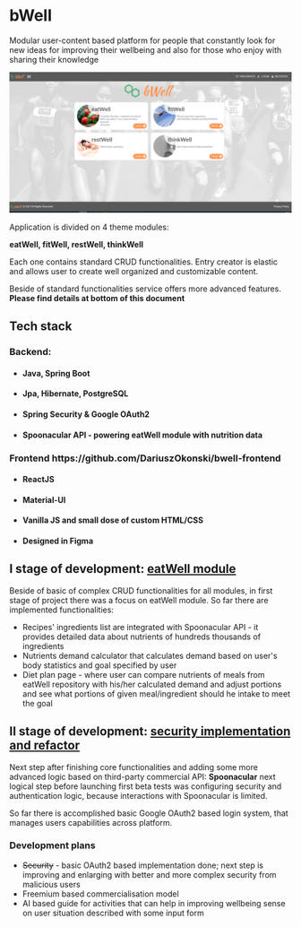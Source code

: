 <h1>bWell</h1>
<p>Modular user-content based platform for people that constantly look for new ideas for improving their wellbeing and also for those who enjoy with sharing their knowledge</p>
<img src="./img.png"/>
<p>Application is divided on 4 theme modules:</p>
<p><b>eatWell, fitWell, restWell, thinkWell</b></p> 
<p>Each one contains standard CRUD functionalities. Entry creator is elastic and allows user to create well organized and customizable content.</p>
<p>Beside of standard functionalities service offers more advanced features. <b>Please find details at bottom of this document</b></p>
<h2>
Tech stack
</h2>
<h3>Backend:</h3>
<uL>
<li><h4>Java, Spring Boot</h4></li>
<li><h4>Jpa, Hibernate, PostgreSQL</h4></li>
<li><h4>Spring Security & Google OAuth2</h4></li>
<li><h4>Spoonacular API - powering eatWell module with nutrition data</h4></li> 
</uL>

<h3>Frontend https://github.com/DariuszOkonski/bwell-frontend </h3>
<uL>
<li><h4>ReactJS</h4></li>
<li><h4>Material-UI</h4></li>
<li><h4>Vanilla JS and small dose of custom HTML/CSS</h4></li>
<li><h4>Designed in Figma</h4></li>
</uL> 
<h2>I stage of development: <u>eatWell module</u></h2>

<p>
   Beside of basic of complex CRUD functionalities for all modules, in first stage of project there was a focus on eatWell module. So far there are implemented functionalities:
</p>
<ul>
    <li>Recipes' ingredients list are integrated with Spoonacular API - it provides detailed data about nutrients of hundreds thousands of ingredients</li>
    <li>Nutrients demand calculator that calculates demand based on user's body statistics and goal specified by user</li>
    <li>Diet plan page - where user can compare nutrients of meals from eatWell repository with his/her calculated demand and adjust portions and see what portions of given meal/ingredient should he intake to meet the goal</li>
</ul>

<h2>II stage of development: <u>security implementation and refactor</u></h2>

<p>
    Next step after finishing core functionalities and adding some more advanced logic based on third-party commercial API: <b>Spoonacular</b> next logical step before launching first beta tests was configuring security and authentication logic, because interactions with Spoonacular is limited.  
</p>
<p>So far there is accomplished basic Google OAuth2 based login system, that manages users capabilities across platform.</p>

<h3>Development plans</h3>

<ul>
    <li><s>Security</s> - basic OAuth2 based implementation done; next step is improving and enlarging with better and more complex security from malicious users</li>
    <li>Freemium based commercialisation model</li>
    <li>AI based guide for activities that can help in improving wellbeing sense on user situation described with some input form</li>
</ul>

